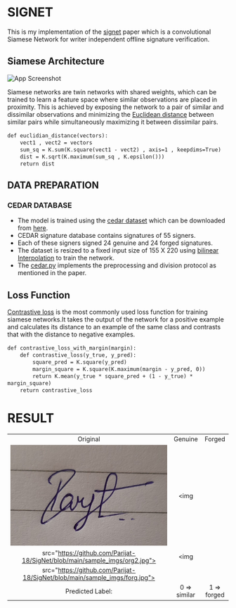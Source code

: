 
# SIGNET

This is my implementation of the [signet](https://arxiv.org/pdf/1707.02131.pdf) paper
which is a convolutional Siamese Network for writer independent offline signature
verification.



## Siamese Architecture

![App Screenshot](https://i.imgur.com/lwRkFYF.png)

Siamese networks are twin networks with shared weights, which can be trained to learn a feature space where similar observations
are placed in proximity. This is achieved by exposing the network to a pair of similar and dissimilar observations and minimizing the [Euclidean distance](http://mathonline.wikidot.com/the-distance-between-two-vectors) between similar pairs while simultaneously
maximizing it between dissimilar pairs.

```
def euclidian_distance(vectors):
    vect1 , vect2 = vectors
    sum_sq = K.sum(K.square(vect1 - vect2) , axis=1 , keepdims=True)
    dist = K.sqrt(K.maximum(sum_sq , K.epsilon()))
    return dist
```



## DATA PREPARATION

### CEDAR DATABASE

* The model is trained using the [cedar dataset](https://paperswithcode.com/dataset/cedar-signature) which can be downloaded from [here](http://www.cedar.buffalo.edu/NIJ/data/signatures.rar).
* CEDAR signature database contains signatures of 55 signers.
* Each of these signers signed 24 genuine and 24 forged signatures.
* The dataset is resized to a fixed input size of 155 X 220 using [bilinear Interpolation](https://www.sciencedirect.com/topics/engineering/bilinear-interpolation) to train the network.
* The [cedar.py](https://github.com/Parijat-18/SigNet/blob/main/cedar.py) implements the preprocessing and division protocol as mentioned in the paper.



## Loss Function

[Contrastive loss](https://towardsdatascience.com/contrastive-loss-explaned-159f2d4a87ec) is the most commonly used loss function
for training siamese networks.It takes the output of the network for a positive example and 
calculates its distance to an example of the same class and contrasts that with 
the distance to negative examples.

```
def contrastive_loss_with_margin(margin): 
    def contrastive_loss(y_true, y_pred): 
        square_pred = K.square(y_pred) 
        margin_square = K.square(K.maximum(margin - y_pred, 0)) 
        return K.mean(y_true * square_pred + (1 - y_true) * margin_square) 
    return contrastive_loss 
```



# RESULT

| | | |
|:-------------------------:|:-------------------------:|:-------------------------:|
| Original | Genuine | Forged |
|<img src="https://github.com/Parijat-18/SigNet/blob/main/sample_imgs/org.jpg"> |<img 
src="https://github.com/Parijat-18/SigNet/blob/main/sample_imgs/org2.jpg">  |<img 
src="https://github.com/Parijat-18/SigNet/blob/main/sample_imgs/forg.jpg"> |
Predicted Label:| 0 => similar | 1 => forged |
